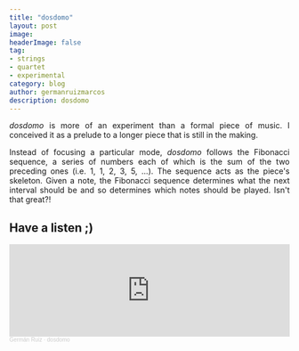 ```yaml
---
title: "dosdomo"
layout: post
image:  
headerImage: false
tag:
- strings
- quartet
- experimental
category: blog
author: germanruizmarcos
description: dosdomo
---
```


<p style='text-align: justify;'><em>dosdomo</em> is more of an experiment than a formal piece of music. I conceived it as a prelude to a longer piece that is still in the making.</p>

<p style='text-align: justify;'> Instead of focusing a particular mode, <em>dosdomo</em> follows the Fibonacci sequence, a series of numbers each of which is the sum of the two preceding ones (i.e. 1, 1, 2, 3, 5, ...). The sequence acts as the piece's skeleton. Given a note, the Fibonacci sequence determines what the next interval should be and so determines which notes should be played. Isn't that great?!</p>

## Have a listen ;)

<iframe width="100%" height="166" scrolling="no" frameborder="no" allow="autoplay" src="https://w.soundcloud.com/player/?url=https%3A//api.soundcloud.com/tracks/1137613162%3Fsecret_token%3Ds-OA9hXN6zvqm&color=%2318db37&auto_play=false&hide_related=false&show_comments=true&show_user=true&show_reposts=false&show_teaser=true"></iframe><div style="font-size: 10px; color: #cccccc;line-break: anywhere;word-break: normal;overflow: hidden;white-space: nowrap;text-overflow: ellipsis; font-family: Interstate,Lucida Grande,Lucida Sans Unicode,Lucida Sans,Garuda,Verdana,Tahoma,sans-serif;font-weight: 100;"><a href="https://soundcloud.com/german-ruiz-115551229" title="Germán Ruiz" target="_blank" style="color: #cccccc; text-decoration: none;">Germán Ruiz</a> · <a href="https://soundcloud.com/german-ruiz-115551229/dosdomo/s-OA9hXN6zvqm" title="dosdomo" target="_blank" style="color: #cccccc; text-decoration: none;">dosdomo</a></div>